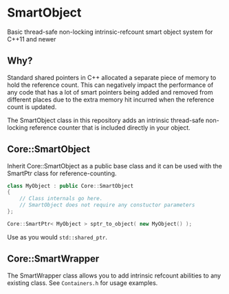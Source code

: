 # SmartObject
Basic thread-safe non-locking intrinsic-refcount smart object system for C++11 and newer


## Why?
Standard shared pointers in C++ allocated a separate piece of memory to hold the reference count. This can negatively impact the performance of any code that has a lot of smart pointers being added and removed from different places due to the extra memory hit incurred when the reference count is updated.

The SmartObject class in this repository adds an intrinsic thread-safe non-locking reference counter that is included directly in your object.


## Core::SmartObject
Inherit Core::SmartObject as a public base class and it can be used with the SmartPtr class for reference-counting.

```C++
class MyObject : public Core::SmartObject
{
    // Class internals go here.
    // SmartObject does not require any constuctor parameters
};

Core::SmartPtr< MyObject > sptr_to_object( new MyObject() );
```

Use as you would `std::shared_ptr`.


## Core::SmartWrapper
The SmartWrapper class allows you to add intrinsic refcount abilities to any existing class. See `Containers.h` for usage examples.
